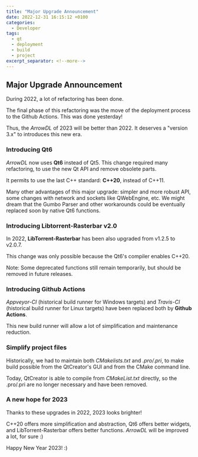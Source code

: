 ```yaml
---
title: "Major Upgrade Announcement"
date: 2022-12-31 16:15:12 +0100
categories:
  - Developer
tags:
  - qt
  - deployment
  - build
  - project
excerpt_separator: <!--more-->
---
```


## Major Upgrade Announcement

During 2022, a lot of refactoring has been done. 

The final phase of this refactoring was the move of the deployment process to the Github Actions. This was done yesterday!

Thus, the *ArrowDL* of 2023 will be better than 2022. It deserves a "version 3.x" to introduces this new era.

<!--more-->

### Introducing Qt6

*ArrowDL* now uses **Qt6** instead of Qt5. This change required many refactoring, to use the new Qt API and remove obsolete parts.

It permits to use the last C++ standard: **C++20**, instead of C++11.

Many other advantages of this major upgrade: simpler and more robust API, some changes with network and sockets like QWebEngine, etc. We might dream that the Gumbo Parser and other workarounds could be eventually replaced soon by native Qt6 functions.


### Introducing Libtorrent-Rasterbar v2.0

In 2022, **LibTorrent-Rasterbar** has been also upgraded from v1.2.5 to v2.0.7.

This change was only possible because the Qt6's compiler enables C++20.

Note: Some deprecated functions still remain temporarily, but should be removed in future releases.


### Introducing Github Actions

*Appveyor-CI* (historical build runner for Windows targets) and *Travis-CI* (historical build runner for Linux targets) have been replaced both by **Github Actions**.

This new build runner will allow a lot of simplification and maintenance reduction.


### Simplify project files

Historically, we had to maintain both *CMakelists.txt* and *.pro/.pri*,
to make build possible from the QtCreator's GUI and from the CMake command line.

Today, QtCreator is able to compile from *CMakeList.txt* directly, so the .pro/.pri are no longer necessary and have been removed.


### A new hope for 2023

Thanks to these upgrades in 2022, 2023 looks brighter!

C++20 offers more simplification and abstraction, Qt6 offers better widgets, and LibTorrent-Rasterbar offers better functions. *ArrowDL* will be improved a lot, for sure :)

Happy New Year 2023! :)

